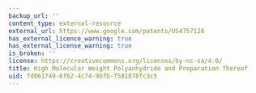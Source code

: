 ```yaml
---
backup_url: ''
content_type: external-resource
external_url: https://www.google.com/patents/US4757128
has_external_licence_warning: true
has_external_license_warning: true
is_broken: ''
license: https://creativecommons.org/licenses/by-nc-sa/4.0/
title: High Molecular Weight Polyanhydride and Preparation Thereof
uid: fd061749-6f62-4c74-9bfb-f581878fc3c5
---
```


